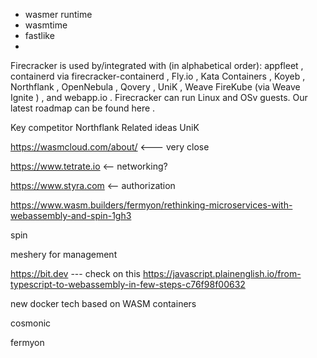 * wasmer runtime
* wasmtime
* fastlike
* 

Firecracker is used by/integrated with (in alphabetical order): appfleet , containerd via firecracker-containerd , Fly.io , Kata Containers , Koyeb , Northflank , OpenNebula , Qovery , UniK , Weave FireKube (via Weave Ignite ) , and webapp.io . Firecracker can run Linux and OSv guests. Our latest roadmap can be found here .

Key competitor Northflank
Related ideas UniK

https://wasmcloud.com/about/ <--- very close

https://www.tetrate.io <-- networking?

https://www.styra.com <-- authorization

https://www.wasm.builders/fermyon/rethinking-microservices-with-webassembly-and-spin-1gh3

spin

meshery for management

https://bit.dev  --- check on this
https://javascript.plainenglish.io/from-typescript-to-webassembly-in-few-steps-c76f98f00632

new docker tech based on WASM containers

cosmonic

fermyon
